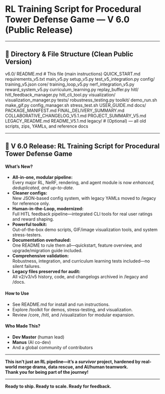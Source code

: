 # RL Training Script for Procedural Tower Defense Game — **V 6.0** (Public Release)

---

## 📁 Directory & File Structure (Clean Public Version)
v6.0/
README.md # This file (main instructions)
QUICK_START.md
requirements_v5.txt
main_v5.py
setup_v5.py
test_v5_integration.py
config/
training_v5.json
core/
training_loop_v5.py
nerf_integration_v5.py
reward_system_v5.py
curriculum_learning.py
replay_buffer.py
hitl/
hitl_feedback_manager.py
hitl_cli_tool.py
visualization/
visualization_manager.py
tests/
robustness_testing.py
toolkit/
demo_run.sh
make_gif.py
config_manager.sh
stress_test.sh
USER_GUIDE.md
docs/
PACKAGE_MANIFEST.md
FINAL_DELIVERY_SUMMARY.md
COLLABORATIVE_CHANGELOG_V5.1.md
PROJECT_SUMMARY_V5.md
LEGACY_README.md
README_V5.1.md
legacy/ # (Optional) — all old scripts, zips, YAMLs, and reference docs

---

## 🎉 **V 6.0 Release: RL Training Script for Procedural Tower Defense Game**

#### **What’s New?**
- **All-in-one, modular pipeline:**  
  Every major RL, NeRF, rendering, and agent module is now *enhanced, deduplicated, and up-to-date*.
- **Cleaner configs:**  
  New JSON-based config system, with legacy YAMLs moved to /legacy for reference only.
- **Human-in-the-Loop, modernized:**  
  Full HITL feedback pipeline—integrated CLI tools for real user ratings and reward shaping.
- **Powerful toolkit:**  
  Out-of-the-box demo scripts, GIF/image visualization tools, and system stress-testers.
- **Documentation overhauled:**  
  One README to rule them all—quickstart, feature overview, and upgrade/migration guide included.
- **Comprehensive validation:**  
  Robustness, integration, and curriculum learning tests included—no silent failures.
- **Legacy files preserved for audit:**  
  All v2/v3/v5 history, code, and changelogs archived in /legacy and /docs.

#### **How to Use**
- See README.md for install and run instructions.
- Explore /toolkit for demos, stress-testing, and visualization.
- Review /core, /hitl, and /visualization for modular expansion.

#### **Who Made This?**
- **Dev Master** (human lead)
- **Manus** (AI co-dev)
- And a global community of contributors

---

**This isn’t just an RL pipeline—it’s a *survivor* project, hardened by real-world merge drama, data rescue, and AI/human teamwork.  
Thank you for being part of the journey!**

---

**Ready to ship. Ready to scale. Ready for feedback.**



